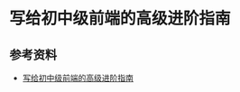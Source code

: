 # 写给初中级前端的高级进阶指南





## 参考资料

- [写给初中级前端的高级进阶指南](https://mp.weixin.qq.com/s/Rv8turchWfHsytYs6e1qSA)